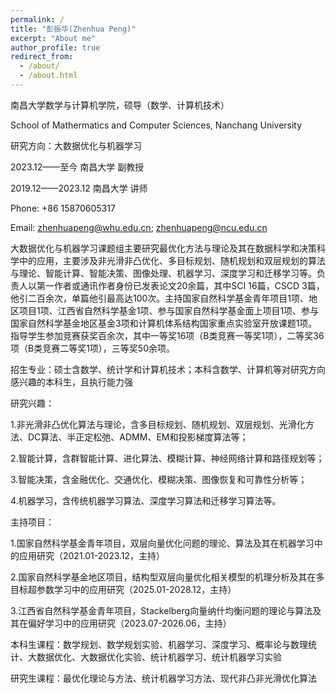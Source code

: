 ```yaml
---
permalink: /
title: "彭振华(Zhenhua Peng)"
excerpt: "About me"
author_profile: true
redirect_from: 
  - /about/
  - /about.html
---
```


南昌大学数学与计算机学院，硕导（数学、计算机技术）

School of Mathermatics and Computer Sciences, Nanchang University

研究方向：大数据优化与机器学习

2023.12——至今      南昌大学   副教授

2019.12——2023.12   南昌大学   讲师

Phone: +86 15870605317

Email: zhenhuapeng@whu.edu.cn; zhenhuapeng@ncu.edu.cn

大数据优化与机器学习课题组主要研究最优化方法与理论及其在数据科学和决策科学中的应用，主要涉及非光滑非凸优化、多目标规划、随机规划和双层规划的算法与理论、智能计算、智能决策、图像处理、机器学习、深度学习和迁移学习等。负责人以第一作者或通讯作者身份已发表论文20余篇，其中SCI 16篇，CSCD 3篇，他引二百余次，单篇他引最高达100次。主持国家自然科学基金青年项目1项、地区项目1项、江西省自然科学基金1项、参与国家自然科学基金面上项目1项、参与国家自然科学基金地区基金3项和计算机体系结构国家重点实验室开放课题1项。指导学生参加竞赛获奖百余次，其中一等奖16项（B类竞赛一等奖1项），二等奖36项（B类竞赛二等奖1项），三等奖50余项。

招生专业：硕士含数学、统计学和计算机技术；本科含数学、计算机等对研究方向感兴趣的本科生，且执行能力强

研究兴趣：

1.非光滑非凸优化算法与理论，含多目标规划、随机规划、双层规划、光滑化方法、DC算法、半正定松弛、ADMM、EM和投影梯度算法等；

2.智能计算，含群智能计算、进化算法、模糊计算、神经网络计算和路径规划等；

3.智能决策，含金融优化、交通优化、模糊决策、图像恢复和可靠性分析等；

4.机器学习，含传统机器学习算法、深度学习算法和迁移学习算法等。

主持项目：

1.国家自然科学基金青年项目，双层向量优化问题的理论、算法及其在机器学习中的应用研究（2021.01-2023.12，主持）

2.国家自然科学基金地区项目，结构型双层向量优化相关模型的机理分析及其在多目标超参数学习中的应用研究（2025.01-2028.12，主持）

3.江西省自然科学基金青年项目，Stackelberg向量纳什均衡问题的理论与算法及其在偏好学习中的应用研究（2023.07-2026.06，主持）

本科生课程：数学规划、数学规划实验、机器学习、深度学习、概率论与数理统计、大数据优化、大数据优化实验、统计机器学习、统计机器学习实验

研究生课程：最优化理论与方法、统计机器学习方法、现代非凸非光滑优化算法


